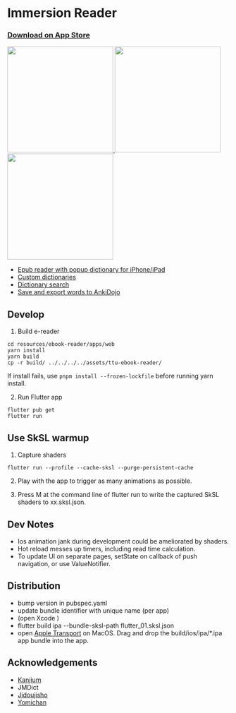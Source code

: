 # Immersion Reader

<h3><a href="https://apps.apple.com/us/app/immersion-reader/id6443721334">Download on App Store</h3>

<p float="left">
  <img src="https://user-images.githubusercontent.com/13146030/201500224-030caf5f-927c-423e-ac54-d84150c7f3fe.jpg" width="240" />
  <img src="https://user-images.githubusercontent.com/13146030/201500252-0affc16e-b81a-407a-9697-42ce780a9068.jpg" width="240" /> 
  <img src="https://user-images.githubusercontent.com/13146030/201500259-08b1be79-1628-4053-ad4e-4c39dff2a881.jpg" width="240" />
</p>

- Epub reader with popup dictionary for iPhone/iPad
- Custom dictionaries
- Dictionary search
- Save and export words to [AnkiDojo](https://ankiweb.net/shared/info/433778282)

## Develop

1. Build e-reader

```
cd resources/ebook-reader/apps/web
yarn install
yarn build
cp -r build/ ../../../../assets/ttu-ebook-reader/
```

If install fails, use `pnpm install --frozen-lockfile` before running yarn install.

2. Run Flutter app

```
flutter pub get
flutter run
```

## Use SkSL warmup

1. Capture shaders

```
flutter run --profile --cache-sksl --purge-persistent-cache
```

2. Play with the app to trigger as many animations as possible.

3. Press M at the command line of flutter run to write the captured SkSL shaders to xx.sksl.json.

## Dev Notes
- Ios animation jank during development could be ameliorated by shaders.
- Hot reload messes up timers, including read time calculation. 
- To update UI on separate pages, setState on callback of push navigation, or use ValueNotifier.

## Distribution

- bump version in pubspec.yaml
- update bundle identifier with unique name (per app)
- (open Xcode )
- flutter build ipa --bundle-sksl-path flutter_01.sksl.json
- open [Apple Transport](https://apps.apple.com/us/app/transporter/id1450874784) on MacOS. Drag and drop the build/ios/ipa/*.ipa app bundle into the app.

## Acknowledgements

- [Kanjium](https://github.com/mifunetoshiro/kanjium)
- JMDict
- [Jidoujisho](https://github.com/lrorpilla/jidoujisho)
- [Yomichan](https://github.com/FooSoft/yomichan)

